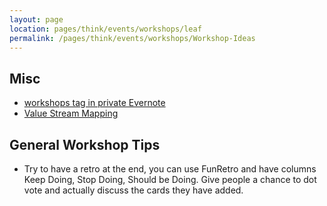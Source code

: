 ```yaml
---
layout: page
location: pages/think/events/workshops/leaf
permalink: /pages/think/events/workshops/Workshop-Ideas
---
```



## Misc

- [workshops tag in private Evernote](https://www.evernote.com/client/web?login=true#?an=true&n=7247fd4c-5a5c-4678-a41b-aa72740b1df4&query=tag%1Fworkshops%1FtagGuid%3Af516d459-b182-4e38-85c0-15ad61fe373f%1Eview%3AVIEW%2FALL_NOTES&)
- [Value Stream Mapping](https://kanbanize.com/lean-management/value-waste/value-stream-mapping/)

## General Workshop Tips

- Try to have a retro at the end, you can use FunRetro and have columns Keep Doing, Stop Doing, Should be Doing. Give people a chance to dot vote and actually discuss the cards they have added.